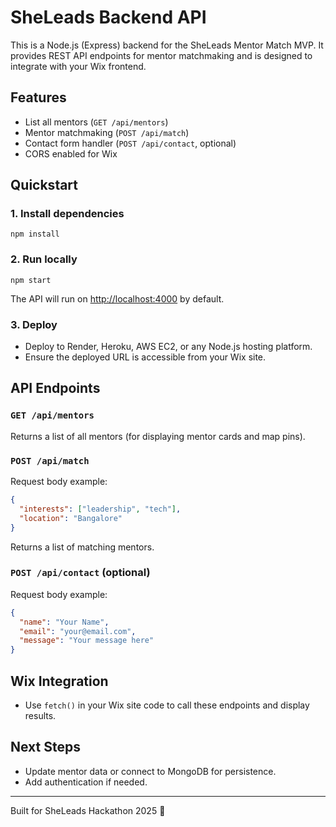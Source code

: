# SheLeads Backend API

This is a Node.js (Express) backend for the SheLeads Mentor Match MVP. It provides REST API endpoints for mentor matchmaking and is designed to integrate with your Wix frontend.

## Features
- List all mentors (`GET /api/mentors`)
- Mentor matchmaking (`POST /api/match`)
- Contact form handler (`POST /api/contact`, optional)
- CORS enabled for Wix

## Quickstart

### 1. Install dependencies
```
npm install
```

### 2. Run locally
```
npm start
```

The API will run on [http://localhost:4000](http://localhost:4000) by default.

### 3. Deploy
- Deploy to Render, Heroku, AWS EC2, or any Node.js hosting platform.
- Ensure the deployed URL is accessible from your Wix site.

## API Endpoints

### `GET /api/mentors`
Returns a list of all mentors (for displaying mentor cards and map pins).

### `POST /api/match`
Request body example:
```json
{
  "interests": ["leadership", "tech"],
  "location": "Bangalore"
}
```
Returns a list of matching mentors.

### `POST /api/contact` (optional)
Request body example:
```json
{
  "name": "Your Name",
  "email": "your@email.com",
  "message": "Your message here"
}
```

## Wix Integration
- Use `fetch()` in your Wix site code to call these endpoints and display results.

## Next Steps
- Update mentor data or connect to MongoDB for persistence.
- Add authentication if needed.

---
Built for SheLeads Hackathon 2025 🚀
